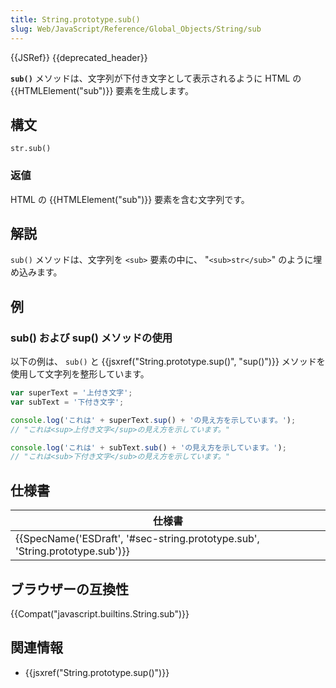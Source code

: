 ```yaml
---
title: String.prototype.sub()
slug: Web/JavaScript/Reference/Global_Objects/String/sub
---
```

{{JSRef}} {{deprecated_header}}

**`sub()`** メソッドは、文字列が下付き文字として表示されるように HTML の {{HTMLElement("sub")}} 要素を生成します。

## 構文

```
str.sub()
```

### 返値

HTML の {{HTMLElement("sub")}} 要素を含む文字列です。

## 解説

`sub()` メソッドは、文字列を `<sub>` 要素の中に、 "`<sub>str</sub>`" のように埋め込みます。

## 例

### sub() および sup() メソッドの使用

以下の例は、 `sub()` と {{jsxref("String.prototype.sup()", "sup()")}} メソッドを使用して文字列を整形しています。

```js
var superText = '上付き文字';
var subText = '下付き文字';

console.log('これは' + superText.sup() + 'の見え方を示しています。');
// "これは<sup>上付き文字</sup>の見え方を示しています。"

console.log('これは' + subText.sub() + 'の見え方を示しています。');
// "これは<sub>下付き文字</sub>の見え方を示しています。"
```

## 仕様書

| 仕様書                                                                                               |
| ---------------------------------------------------------------------------------------------------- |
| {{SpecName('ESDraft', '#sec-string.prototype.sub', 'String.prototype.sub')}} |

## ブラウザーの互換性

{{Compat("javascript.builtins.String.sub")}}

## 関連情報

- {{jsxref("String.prototype.sup()")}}
